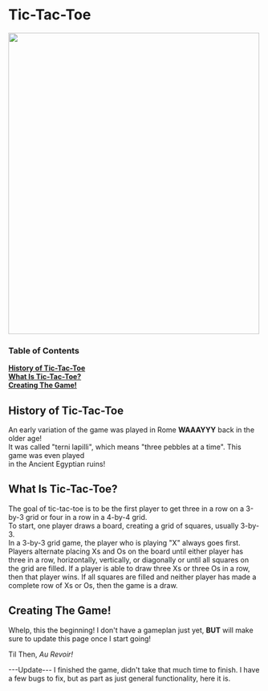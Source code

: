 # Tic-Tac-Toe
<img src="https://user-images.githubusercontent.com/66645240/106159251-70e4b900-6139-11eb-80c0-c57e8c6043b1.jpg" width="500" height="600" />

### Table of Contents
**[History of Tic-Tac-Toe](#history-of-tic-tac-toe)**<br>
**[What Is Tic-Tac-Toe?](#what-is-tic-tac-toe)**<br>
**[Creating The Game!](#creating-the-game)**<br>


## History of Tic-Tac-Toe

An early variation of the game was played in Rome **WAAAYYY** back in the older age!  
It was called "terni lapilli", which means "three pebbles at a time". This game was even played  
in the Ancient Egyptian ruins!


## What Is Tic-Tac-Toe?
The goal of tic-tac-toe is to be the first player to get three in a row on a 3-by-3 grid or four in a row in a 4-by-4 grid.   
To start, one player draws a board, creating a grid of squares, usually 3-by-3.  
In a 3-by-3 grid game, the player who is playing "X" always goes first. Players alternate placing Xs and Os on the board until either player has three in a row, horizontally, vertically, or diagonally or until all squares on the grid are filled. If a player is able to draw three Xs or three Os in a row, then that player wins. If all squares are filled and neither player has made a complete row of Xs or Os, then the game is a draw.


## Creating The Game!
Whelp, this the beginning! I don't have a gameplan just yet, **BUT** will make sure to update this page once I start going!  

Til Then, *Au Revoir!*

---Update---
I finished the game, didn't take that much time to finish. I have a few bugs to fix, but as part as just general functionality, here it is.
